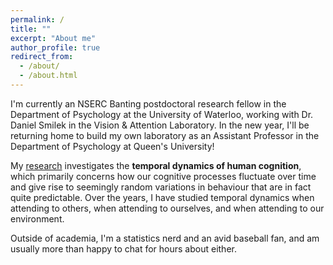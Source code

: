 ```yaml
---
permalink: /
title: ""
excerpt: "About me"
author_profile: true
redirect_from: 
  - /about/
  - /about.html
---
```


I'm currently an NSERC Banting postdoctoral research fellow in the Department of Psychology at the University of Waterloo, working with Dr. Daniel Smilek in the Vision & Attention Laboratory. In the new year, I'll be returning home to build my own laboratory as an Assistant Professor in the Department of Psychology at Queen's University!

My [research](/research/) investigates the **temporal dynamics of human cognition**, which primarily concerns how our cognitive processes fluctuate over time and give rise to seemingly random variations in behaviour that are in fact quite predictable. Over the years, I have studied temporal dynamics when attending to others, when attending to ourselves, and when attending to our environment.

Outside of academia, I'm a statistics nerd and an avid baseball fan, and am usually more than happy to chat for hours about either.

